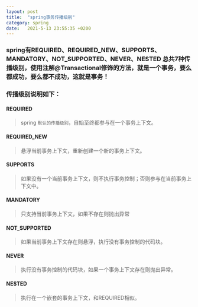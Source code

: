```yaml
---
layout: post
title:  "spring事务传播级别"
category: spring
date:   2021-5-13 23:55:35 +0200
---
```

### spring有REQUIRED、REQUIRED_NEW、SUPPORTS、MANDATORY、NOT_SUPPORTED、NEVER、NESTED 总共7种传播级别，使用注解@Transactional修饰的方法，就是一个事务，要么都成功，要么都不成功，这就是事务！

### 传播级别说明如下：
#### REQUIRED
> spring `默认的传播级别`，自始至终都参与在一个事务上下文。

#### REQUIRED_NEW
> 悬浮当前事务上下文，重新创建一个新的事务上下文。

#### SUPPORTS
> 如果没有一个当前事务上下文，则不执行事务控制；否则参与在当前事务上下文中。

#### MANDATORY
> 只支持当前事务上下文，如果不存在则抛出异常

#### NOT_SUPPORTED
> 如果当前事务上下文存在则悬浮，执行没有事务控制的代码块。

#### NEVER
> 执行没有事务控制的代码块，如果一个事务上下文存在则抛出异常。

#### NESTED
> 执行在一个嵌套的事务上下文，和REQUIRED相似。
